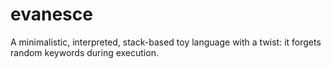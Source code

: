 # evanesce
A minimalistic, interpreted, stack-based toy language with a twist: it forgets random keywords during execution.
